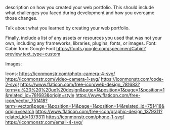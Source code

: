 description on how you created your web portfolio. This should include what challenges you faced during development and how you overcame those changes. 





Talk about what you learned by creating your web portfolio. 



Finally, include a list of any assets or resources you used that was not your own, including any frameworks, libraries, plugins, fonts, or images.
Font: Cabin form Google Font https://fonts.google.com/specimen/Cabin?preview.text_type=custom

Images: 


Icons: 
https://iconmonstr.com/photo-camera-4-svg/
https://iconmonstr.com/video-camera-1-svg/
https://iconmonstr.com/code-2-svg/
https://www.flaticon.com/free-icon/web-design_781683?term=ui%20%20%20ux%20design&page=1&position=1&page=1&position=1&related_id=781683&origin=style
https://www.flaticon.com/free-icon/vector_751418?term=vector&page=1&position=14&page=1&position=14&related_id=751418&origin=search
https://www.flaticon.com/free-icon/graphic-design_1379311?related_id=1379311
https://iconmonstr.com/phone-1-svg/
https://iconmonstr.com/email-4-svg/